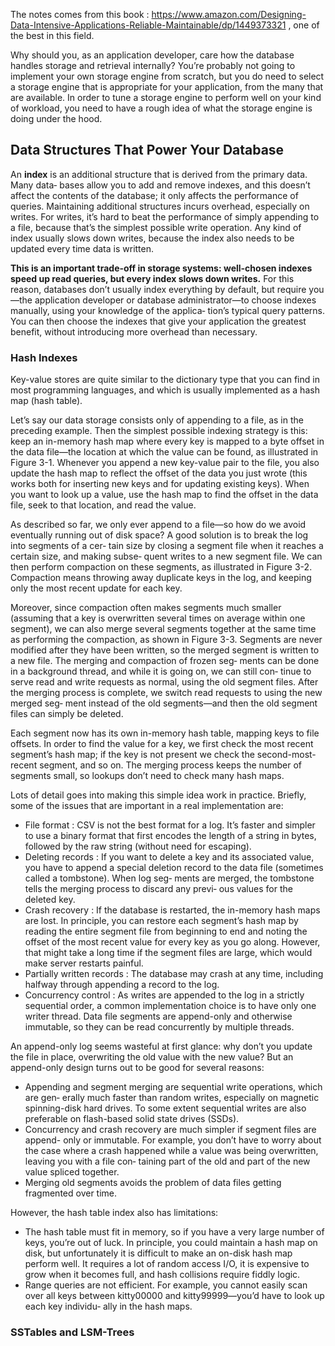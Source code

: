 The notes comes from this book : https://www.amazon.com/Designing-Data-Intensive-Applications-Reliable-Maintainable/dp/1449373321 , one of the best in this field.


Why should you, as an application developer, care how the database handles storage and retrieval internally? You’re probably not going to implement your own storage engine from scratch, but you do need to select a storage engine that is appropriate for your application, from the many that are available. In order to tune a storage engine to perform well on your kind of workload, you need to have a rough idea of what the storage engine is doing under the hood.

## Data Structures That Power Your Database

An __index__ is an additional structure that is derived from the primary data. Many data‐ bases allow you to add and remove indexes, and this doesn’t affect the contents of the database; it only affects the performance of queries. Maintaining additional structures incurs overhead, especially on writes. For writes, it’s hard to beat the performance of simply appending to a file, because that’s the simplest possible write operation. Any kind of index usually slows down writes, because the index also needs to be updated every time data is written.

__This is an important trade-off in storage systems: well-chosen indexes speed up read queries, but every index slows down writes.__ For this reason, databases don’t usually index everything by default, but require you—the application developer or database administrator—to choose indexes manually, using your knowledge of the applica‐ tion’s typical query patterns. You can then choose the indexes that give your application the greatest benefit, without introducing more overhead than necessary.

### Hash Indexes

Key-value stores are quite similar to the dictionary type that you can find in most programming languages, and which is usually implemented as a hash map (hash table). 

Let’s say our data storage consists only of appending to a file, as in the preceding example. Then the simplest possible indexing strategy is this: keep an in-memory hash map where every key is mapped to a byte offset in the data file—the location at which the value can be found, as illustrated in Figure 3-1. Whenever you append a new key-value pair to the file, you also update the hash map to reflect the offset of the data you just wrote (this works both for inserting new keys and for updating existing keys). When you want to look up a value, use the hash map to find the offset in the data file, seek to that location, and read the value.

As described so far, we only ever append to a file—so how do we avoid eventually running out of disk space? A good solution is to break the log into segments of a cer‐ tain size by closing a segment file when it reaches a certain size, and making subse‐ quent writes to a new segment file. We can then perform compaction on these segments, as illustrated in Figure 3-2. Compaction means throwing away duplicate keys in the log, and keeping only the most recent update for each key.

Moreover, since compaction often makes segments much smaller (assuming that a key is overwritten several times on average within one segment), we can also merge several segments together at the same time as performing the compaction, as shown in Figure 3-3. Segments are never modified after they have been written, so the merged segment is written to a new file. The merging and compaction of frozen seg‐ ments can be done in a background thread, and while it is going on, we can still con‐ tinue to serve read and write requests as normal, using the old segment files. After the merging process is complete, we switch read requests to using the new merged seg‐ ment instead of the old segments—and then the old segment files can simply be deleted.

Each segment now has its own in-memory hash table, mapping keys to file offsets. In order to find the value for a key, we first check the most recent segment’s hash map; if the key is not present we check the second-most-recent segment, and so on. The merging process keeps the number of segments small, so lookups don’t need to check many hash maps.

Lots of detail goes into making this simple idea work in practice. Briefly, some of the issues that are important in a real implementation are:

* File format : CSV is not the best format for a log. It’s faster and simpler to use a binary format that first encodes the length of a string in bytes, followed by the raw string (without need for escaping).
* Deleting records : If you want to delete a key and its associated value, you have to append a special deletion record to the data file (sometimes called a tombstone). When log seg‐ ments are merged, the tombstone tells the merging process to discard any previ‐ ous values for the deleted key.
* Crash recovery : If the database is restarted, the in-memory hash maps are lost. In principle, you can restore each segment’s hash map by reading the entire segment file from beginning to end and noting the offset of the most recent value for every key as you go along. However, that might take a long time if the segment files are large, which would make server restarts painful. 
* Partially written records : The database may crash at any time, including halfway through appending a record to the log. 
* Concurrency control : As writes are appended to the log in a strictly sequential order, a common implementation choice is to have only one writer thread. Data file segments are append-only and otherwise immutable, so they can be read concurrently by multiple threads.

An append-only log seems wasteful at first glance: why don’t you update the file in place, overwriting the old value with the new value? But an append-only design turns out to be good for several reasons:
* Appending and segment merging are sequential write operations, which are gen‐ erally much faster than random writes, especially on magnetic spinning-disk hard drives. To some extent sequential writes are also preferable on flash-based solid state drives (SSDs).
* Concurrency and crash recovery are much simpler if segment files are append- only or immutable. For example, you don’t have to worry about the case where a crash happened while a value was being overwritten, leaving you with a file con‐ taining part of the old and part of the new value spliced together.
* Merging old segments avoids the problem of data files getting fragmented over time.  

However, the hash table index also has limitations:

* The hash table must fit in memory, so if you have a very large number of keys, you’re out of luck. In principle, you could maintain a hash map on disk, but unfortunately it is difficult to make an on-disk hash map perform well. It requires a lot of random access I/O, it is expensive to grow when it becomes full, and hash collisions require fiddly logic.  
* Range queries are not efficient. For example, you cannot easily scan over all keys between kitty00000 and kitty99999—you’d have to look up each key individu‐ ally in the hash maps.  

### SSTables and LSM-Trees

